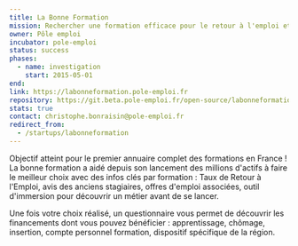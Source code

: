 ```yaml
---
title: La Bonne Formation
mission: Rechercher une formation efficace pour le retour à l'emploi et découvrir les financements possibles
owner: Pôle emploi
incubator: pole-emploi
status: success
phases:
  - name: investigation
    start: 2015-05-01
end:
link: https://labonneformation.pole-emploi.fr
repository: https://git.beta.pole-emploi.fr/open-source/labonneformation
stats: true
contact: christophe.bonraisin@pole-emploi.fr
redirect_from:
  - /startups/labonneformation
---
```


Objectif atteint pour le premier annuaire complet des formations en France ! La bonne formation a aidé depuis son lancement des millions d'actifs à faire le meilleur choix avec des infos clés par formation : Taux de Retour à l'Emploi, avis des anciens stagiaires, offres d'emploi associées, outil d'immersion pour découvrir un métier avant de se lancer.  

Une fois votre choix réalisé, un questionnaire vous permet de découvrir les financements dont vous pouvez bénéficier : apprentissage, chômage, insertion, compte personnel formation, dispositif spécifique de la région. 




